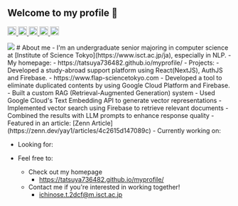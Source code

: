 ## Welcome to my profile 👋

<!--
**Tatsuya736482/Tatsuya736482** is a ✨ _special_ ✨ repository because its `README.md` (this file) appears on your GitHub profile.

Here are some ideas to get you started:

- 🔭 I’m currently working on ...
- 🌱 I’m currently learning ...
- 👯 I’m looking to collaborate on ...
- 🤔 I’m looking for help with ...
- 💬 Ask me about ...
- 📫 How to reach me: ...
- 😄 Pronouns: ...
- ⚡ Fun fact: ...
-->
<p align="left">
  <a href="https://github.com/Tatsuya736482">
    <img height="20" src="https://komarev.com/ghpvc/?username=Tatsuya736482" />
  </a>
  <a href="https://github.com/Tatsuya736482">
    <img height="20" src="https://img.shields.io/github/followers/Tatsuya736482?label=follow&logo=github&style=flat" />
  </a>
  <a href="http://qiita.com/A12">
    <img height="20" src="https://qiita-badge.apiapi.app/s/A12/posts.svg" />
  </a>
  <a href="http://qiita.com/A12">
    <img height="20" src="https://qiita-badge.apiapi.app/s/A12/contributions.svg" />
  </a>
  <a href="https://zenn.dev/yay1">
    <img height="20" src="https://badgen.org/img/zenn/yay1/articles?style=plastic" />
  </a>
</p>

<img src="http://github-profile-summary-cards.vercel.app/api/cards/profile-details?username=Tatsuya736482&theme=transparent" />
# About me
- I'm an undergraduate senior majoring in computer science at [Institute of Science Tokyo](https://www.isct.ac.jp/ja), especially in NLP.
- My homepage:
  - https://tatsuya736482.github.io/myprofile/
- Projects:
  - Developed a study-abroad support platform using React(NextJS), AuthJS and Firebase.
    - https://www.flap-sciencetokyo.com   
  - Developed a tool to eliminate duplicated contents by using Google Cloud Platform and Firebase.
    - Built a custom RAG (Retrieval-Augmented Generation) system  
      - Used Google Cloud's Text Embedding API to generate vector representations  
      - Implemented vector search using Firebase to retrieve relevant documents  
      - Combined the results with LLM prompts to enhance response quality
    - Featured in an article: [Zenn Article](https://zenn.dev/yay1/articles/4c2615d147089c)
  - Currently working on:
    
- Looking for:
 
- Feel free to:
  - Check out my homepage
    - https://tatsuya736482.github.io/myprofile/
  - Contact me if you're interested in working together!
    - ichinose.t.2dcf@m.isct.ac.jp  
